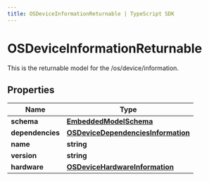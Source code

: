 ```yaml
---
title: OSDeviceInformationReturnable | TypeScript SDK
---
```



# OSDeviceInformationReturnable

This is the returnable model for the /os/device/information.

## Properties

Name | Type
------------ | -------------
**schema** | [**EmbeddedModelSchema**](EmbeddedModelSchema)
**dependencies** | [**OSDeviceDependenciesInformation**](OSDeviceDependenciesInformation)
**name** | **string**
**version** | **string**
**hardware** | [**OSDeviceHardwareInformation**](OSDeviceHardwareInformation)


